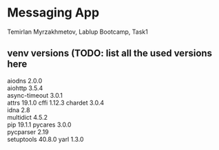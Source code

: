 # Messaging App
Temirlan Myrzakhmetov, Lablup Bootcamp, Task1

## venv versions (TODO: list all the used versions here
aiodns        2.0.0  
aiohttp       3.5.4  
async-timeout 3.0.1  
attrs         19.1.0 
cffi          1.12.3 
chardet       3.0.4  
idna          2.8    
multidict     4.5.2  
pip           19.1.1 
pycares       3.0.0  
pycparser     2.19   
setuptools    40.8.0 
yarl          1.3.0  